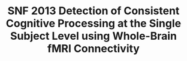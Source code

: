 ---
title: "SNF 2013 Detection of Consistent Cognitive Processing at the Single Subject Level using Whole-Brain fMRI Connectivity"
project_id: 
date: 
conference_id: ""
presenters:
   - javier_gonzalez-castillo
summary: "<p>SFN 2013, San Diego</p>"
file: /assets/presentations/SFN_2013_POSTER_679-22_Nov12_COGSTATES_v01_small.pdf
filename: SFN_2013_POSTER_679-22_Nov12_COGSTATES_v01_small.pdf
layout: presentation
---